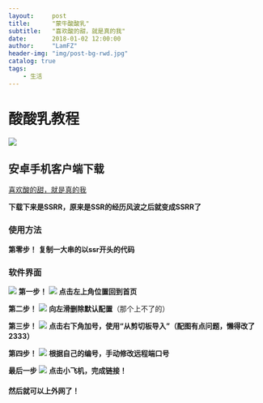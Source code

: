 ```yaml
---
layout:     post
title:      "蒙牛酸酸乳"
subtitle:   "喜欢酸的甜，就是真的我"
date:       2018-01-02 12:00:00
author:     "LamFZ"
header-img: "img/post-bg-rwd.jpg"
catalog: true
tags:
    - 生活
---
```

# 酸酸乳教程
![](https://timgsa.baidu.com/timg?image&quality=80&size=b9999_10000&sec=1517311828880&di=bbf2618851d149b36452502764092803&imgtype=0&src=http%3A%2F%2Fnews.gbicom.cn%2Fuploads%2Fallimg%2F140919%2F49_140919112204_1_lit.jpg)
## 安卓手机客户端下载
[喜欢酸的甜，就是真的我](https://github.com/linfangzhi/MY_first_personal_website/raw/master/SSRR.apk)

**下载下来是SSRR，原来是SSR的经历风波之后就变成SSRR了**

### 使用方法
**第零步！**
**复制一大串的以ssr开头的代码**
### 软件界面
![](http://ww3.sinaimg.cn/large/0060lm7Tly1fnyqb91lxtj30u01hcacr.jpg)
**第一步！**
![](http://ww4.sinaimg.cn/large/0060lm7Tly1fnyqh83h72j30go0quwh0.jpg)
**点击左上角位置回到首页**

**第二步！**
![](http://ww1.sinaimg.cn/large/0060lm7Tly1fnyqh82lpnj30gg0pqq45.jpg)
**向左滑删除默认配置**（那个上不了的）

**第三步！**
![](http://ww1.sinaimg.cn/large/0060lm7Tly1fnyqh846gtj30gb0s8ju4.jpg)
**点击右下角加号，使用“从剪切板导入”（配图有点问题，懒得改了2333）**

**第四步！**
![](http://ww4.sinaimg.cn/large/0060lm7Tly1fnyqomuamtj30gi0rw40r.jpg)
**根据自己的编号，手动修改远程端口号**

**最后一步**
![](http://ww3.sinaimg.cn/large/0060lm7Tly1fnyuqtcc55j30ga0i4abj.jpg)
**点击小飞机，完成链接！**
#### 然后就可以上外网了！
